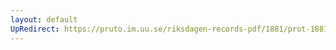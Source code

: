 ```yaml
---
layout: default
UpRedirect: https://pruto.im.uu.se/riksdagen-records-pdf/1881/prot-1881--ak--025/prot-1881--ak--025_020.pdf
---
```

